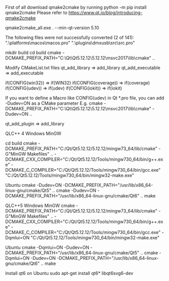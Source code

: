 First of all download qmake2cmake by running
python -m pip install qmake2cmake
Please refer to https://www.qt.io/blog/introducing-qmake2cmake

qmake2cmake_all.exe . --min-qt-version 5.10

The following files were not successfully converted (2 of 141):
    ".\platforms\macos\macos.pro"
    ".\plugins\dmxusb\src\src.pro"


mkdir build
cd build
cmake -DCMAKE_PREFIX_PATH="C:\Qt\Qt5.12.12\5.12.12\msvc2017\lib\cmake" ..

Modify CMakeList.txt files
qt_add_library => add_library
qt_add_executable => add_executable

if(CONFIG(win32)) => if(WIN32)
if(CONFIG(coverage)) => if(coverage)
if(CONFIG(udev)) => if(udev)
if(CONFIG(iokit)) => if(iokit)

If you want to define a Macro like CONFIG(udev) in Qt *.pro file, you can add -Dudev=ON as a CMake parameter
E.g.
cmake -DCMAKE_PREFIX_PATH="C:\Qt\Qt5.12.12\5.12.12\msvc2017\lib\cmake" -Dudev=ON ..

qt_add_plugin => add_library


QLC++ 4
Windows MinGW

cd build
cmake -DCMAKE_PREFIX_PATH="C:/Qt/Qt5.12.12/5.12.12/mingw73_64/lib/cmake" -G"MinGW Makefiles" .. -DCMAKE_CXX_COMPILER="C:/Qt/Qt5.12.12/Tools/mingw730_64/bin/g++.exe" -DCMAKE_C_COMPILER="C:/Qt/Qt5.12.12/Tools/mingw730_64/bin/gcc.exe"
"C:/Qt/Qt5.12.12/Tools/mingw730_64/bin/mingw32-make.exe"

Ubuntu
cmake -Dudev=ON -DCMAKE_PREFIX_PATH="/usr/lib/x86_64-linux-gnu/cmake/Qt5" ..
cmake -Dudev=ON -DCMAKE_PREFIX_PATH="/usr/lib/x86_64-linux-gnu/cmake/Qt6" ..
make


QLC++5
Windows MinGW
cmake -DCMAKE_PREFIX_PATH="C:/Qt/Qt5.12.12/5.12.12/mingw73_64/lib/cmake" -G"MinGW Makefiles" .. -DCMAKE_CXX_COMPILER="C:/Qt/Qt5.12.12/Tools/mingw730_64/bin/g++.exe" -DCMAKE_C_COMPILER="C:/Qt/Qt5.12.12/Tools/mingw730_64/bin/gcc.exe" -Dqmlui=ON
"C:/Qt/Qt5.12.12/Tools/mingw730_64/bin/mingw32-make.exe"

Ubuntu
cmake -Dqmlui=ON -Dudev=ON -DCMAKE_PREFIX_PATH="/usr/lib/x86_64-linux-gnu/cmake/Qt5" ..
cmake -Dqmlui=ON -Dudev=ON -DCMAKE_PREFIX_PATH="/usr/lib/x86_64-linux-gnu/cmake/Qt6" ..
make



Install qt6 on Ubuntu
sudo apt-get install qt6* libqt6svg6-dev